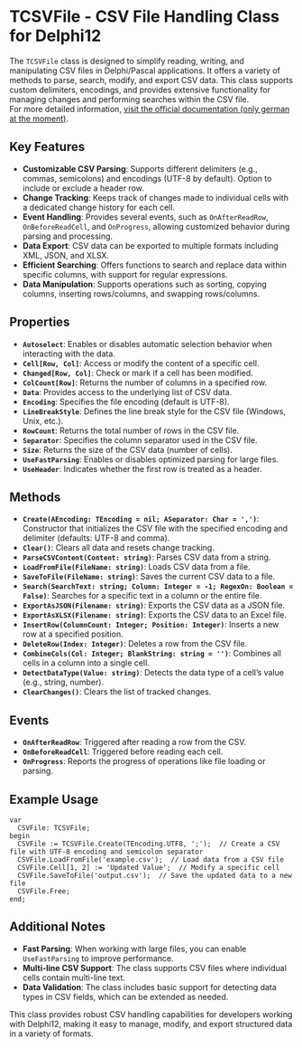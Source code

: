 # TCSVFile - CSV File Handling Class for Delphi12

The `TCSVFile` class is designed to simplify reading, writing, and manipulating CSV files in Delphi/Pascal applications. It offers a variety of methods to parse, search, modify, and export CSV data. This class supports custom delimiters, encodings, and provides extensive functionality for managing changes and performing searches within the CSV file.  
For more detailed information, [visit the official documentation (only german at the moment)](https://doku.tmedia-agentur.de/TCSVFile/).


## Key Features

- **Customizable CSV Parsing**: Supports different delimiters (e.g., commas, semicolons) and encodings (UTF-8 by default). Option to include or exclude a header row.
- **Change Tracking**: Keeps track of changes made to individual cells with a dedicated change history for each cell.
- **Event Handling**: Provides several events, such as `OnAfterReadRow`, `OnBeforeReadCell`, and `OnProgress`, allowing customized behavior during parsing and processing.
- **Data Export**: CSV data can be exported to multiple formats including XML, JSON, and XLSX.
- **Efficient Searching**: Offers functions to search and replace data within specific columns, with support for regular expressions.
- **Data Manipulation**: Supports operations such as sorting, copying columns, inserting rows/columns, and swapping rows/columns.

## Properties

- **`Autoselect`**: Enables or disables automatic selection behavior when interacting with the data.
- **`Cell[Row, Col]`**: Access or modify the content of a specific cell.
- **`Changed[Row, Col]`**: Check or mark if a cell has been modified.
- **`ColCount[Row]`**: Returns the number of columns in a specified row.
- **`Data`**: Provides access to the underlying list of CSV data.
- **`Encoding`**: Specifies the file encoding (default is UTF-8).
- **`LineBreakStyle`**: Defines the line break style for the CSV file (Windows, Unix, etc.).
- **`RowCount`**: Returns the total number of rows in the CSV file.
- **`Separator`**: Specifies the column separator used in the CSV file.
- **`Size`**: Returns the size of the CSV data (number of cells).
- **`UseFastParsing`**: Enables or disables optimized parsing for large files.
- **`UseHeader`**: Indicates whether the first row is treated as a header.

## Methods

- **`Create(AEncoding: TEncoding = nil; ASeparator: Char = ',')`**: Constructor that initializes the CSV file with the specified encoding and delimiter (defaults: UTF-8 and comma).
- **`Clear()`**: Clears all data and resets change tracking.
- **`ParseCSVContent(Content: string)`**: Parses CSV data from a string.
- **`LoadFromFile(FileName: string)`**: Loads CSV data from a file.
- **`SaveToFile(FileName: string)`**: Saves the current CSV data to a file.
- **`Search(SearchText: string; Column: Integer = -1; RegexOn: Boolean = False)`**: Searches for a specific text in a column or the entire file.
- **`ExportAsJSON(Filename: string)`**: Exports the CSV data as a JSON file.
- **`ExportAsXLSX(Filename: string)`**: Exports the CSV data to an Excel file.
- **`InsertRow(ColumnCount: Integer; Position: Integer)`**: Inserts a new row at a specified position.
- **`DeleteRow(Index: Integer)`**: Deletes a row from the CSV file.
- **`CombineCols(Col: Integer; BlankString: string = '')`**: Combines all cells in a column into a single cell.
- **`DetectDataType(Value: string)`**: Detects the data type of a cell’s value (e.g., string, number).
- **`ClearChanges()`**: Clears the list of tracked changes.

## Events

- **`OnAfterReadRow`**: Triggered after reading a row from the CSV.
- **`OnBeforeReadCell`**: Triggered before reading each cell.
- **`OnProgress`**: Reports the progress of operations like file loading or parsing.

## Example Usage

```delphi
var
  CSVFile: TCSVFile;
begin
  CSVFile := TCSVFile.Create(TEncoding.UTF8, ';');  // Create a CSV file with UTF-8 encoding and semicolon separator
  CSVFile.LoadFromFile('example.csv');  // Load data from a CSV file
  CSVFile.Cell[1, 2] := 'Updated Value';  // Modify a specific cell
  CSVFile.SaveToFile('output.csv');  // Save the updated data to a new file
  CSVFile.Free;
end;
```


## Additional Notes

- **Fast Parsing**: When working with large files, you can enable `UseFastParsing` to improve performance.
- **Multi-line CSV Support**: The class supports CSV files where individual cells contain multi-line text.
- **Data Validation**: The class includes basic support for detecting data types in CSV fields, which can be extended as needed.

This class provides robust CSV handling capabilities for developers working with Delphi12, making it easy to manage, modify, and export structured data in a variety of formats.

